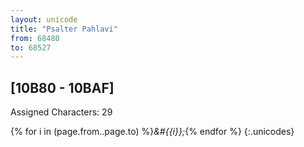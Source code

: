 ```yaml
---
layout: unicode
title: "Psalter Pahlavi"
from: 68480
to: 68527
---
```


## 	[10B80 - 10BAF]

Assigned Characters: 29

{% for i in (page.from..page.to) %}<i>&#{{i}};</i>{% endfor %}
{:.unicodes}
